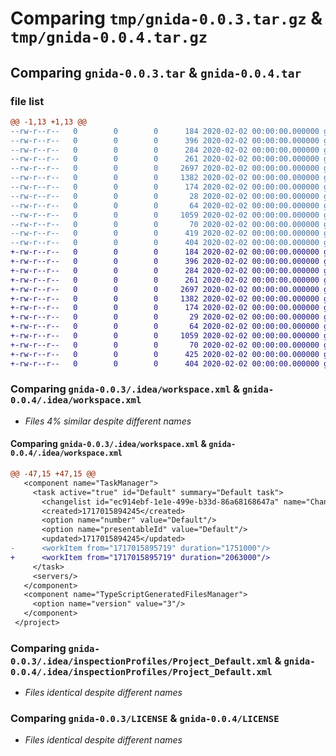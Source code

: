 # Comparing `tmp/gnida-0.0.3.tar.gz` & `tmp/gnida-0.0.4.tar.gz`

## Comparing `gnida-0.0.3.tar` & `gnida-0.0.4.tar`

### file list

```diff
@@ -1,13 +1,13 @@
--rw-r--r--   0        0        0      184 2020-02-02 00:00:00.000000 gnida-0.0.3/.idea/.gitignore
--rw-r--r--   0        0        0      396 2020-02-02 00:00:00.000000 gnida-0.0.3/.idea/b.iml
--rw-r--r--   0        0        0      284 2020-02-02 00:00:00.000000 gnida-0.0.3/.idea/misc.xml
--rw-r--r--   0        0        0      261 2020-02-02 00:00:00.000000 gnida-0.0.3/.idea/modules.xml
--rw-r--r--   0        0        0     2697 2020-02-02 00:00:00.000000 gnida-0.0.3/.idea/workspace.xml
--rw-r--r--   0        0        0     1382 2020-02-02 00:00:00.000000 gnida-0.0.3/.idea/inspectionProfiles/Project_Default.xml
--rw-r--r--   0        0        0      174 2020-02-02 00:00:00.000000 gnida-0.0.3/.idea/inspectionProfiles/profiles_settings.xml
--rw-r--r--   0        0        0       28 2020-02-02 00:00:00.000000 gnida-0.0.3/src/gnida/__init__.py
--rw-r--r--   0        0        0       64 2020-02-02 00:00:00.000000 gnida-0.0.3/src/gnida/main.py
--rw-r--r--   0        0        0     1059 2020-02-02 00:00:00.000000 gnida-0.0.3/LICENSE
--rw-r--r--   0        0        0       70 2020-02-02 00:00:00.000000 gnida-0.0.3/README.md
--rw-r--r--   0        0        0      419 2020-02-02 00:00:00.000000 gnida-0.0.3/pyproject.toml
--rw-r--r--   0        0        0      404 2020-02-02 00:00:00.000000 gnida-0.0.3/PKG-INFO
+-rw-r--r--   0        0        0      184 2020-02-02 00:00:00.000000 gnida-0.0.4/.idea/.gitignore
+-rw-r--r--   0        0        0      396 2020-02-02 00:00:00.000000 gnida-0.0.4/.idea/b.iml
+-rw-r--r--   0        0        0      284 2020-02-02 00:00:00.000000 gnida-0.0.4/.idea/misc.xml
+-rw-r--r--   0        0        0      261 2020-02-02 00:00:00.000000 gnida-0.0.4/.idea/modules.xml
+-rw-r--r--   0        0        0     2697 2020-02-02 00:00:00.000000 gnida-0.0.4/.idea/workspace.xml
+-rw-r--r--   0        0        0     1382 2020-02-02 00:00:00.000000 gnida-0.0.4/.idea/inspectionProfiles/Project_Default.xml
+-rw-r--r--   0        0        0      174 2020-02-02 00:00:00.000000 gnida-0.0.4/.idea/inspectionProfiles/profiles_settings.xml
+-rw-r--r--   0        0        0       29 2020-02-02 00:00:00.000000 gnida-0.0.4/src/gnida/__init__.py
+-rw-r--r--   0        0        0       64 2020-02-02 00:00:00.000000 gnida-0.0.4/src/gnida/greet.py
+-rw-r--r--   0        0        0     1059 2020-02-02 00:00:00.000000 gnida-0.0.4/LICENSE
+-rw-r--r--   0        0        0       70 2020-02-02 00:00:00.000000 gnida-0.0.4/README.md
+-rw-r--r--   0        0        0      425 2020-02-02 00:00:00.000000 gnida-0.0.4/pyproject.toml
+-rw-r--r--   0        0        0      404 2020-02-02 00:00:00.000000 gnida-0.0.4/PKG-INFO
```

### Comparing `gnida-0.0.3/.idea/workspace.xml` & `gnida-0.0.4/.idea/workspace.xml`

 * *Files 4% similar despite different names*

#### Comparing `gnida-0.0.3/.idea/workspace.xml` & `gnida-0.0.4/.idea/workspace.xml`

```diff
@@ -47,15 +47,15 @@
   <component name="TaskManager">
     <task active="true" id="Default" summary="Default task">
       <changelist id="ec914ebf-1e1e-499e-b33d-86a68168647a" name="Changes" comment=""/>
       <created>1717015894245</created>
       <option name="number" value="Default"/>
       <option name="presentableId" value="Default"/>
       <updated>1717015894245</updated>
-      <workItem from="1717015895719" duration="1751000"/>
+      <workItem from="1717015895719" duration="2063000"/>
     </task>
     <servers/>
   </component>
   <component name="TypeScriptGeneratedFilesManager">
     <option name="version" value="3"/>
   </component>
 </project>
```

### Comparing `gnida-0.0.3/.idea/inspectionProfiles/Project_Default.xml` & `gnida-0.0.4/.idea/inspectionProfiles/Project_Default.xml`

 * *Files identical despite different names*

### Comparing `gnida-0.0.3/LICENSE` & `gnida-0.0.4/LICENSE`

 * *Files identical despite different names*

